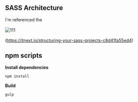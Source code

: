 ## SASS Architecture
I'm referenced the <br><br>
![111](https://user-images.githubusercontent.com/65330249/119802842-deeb9200-bf19-11eb-807a-a6e81b90040a.png)
<br><br>
(https://itnext.io/structuring-your-sass-projects-c8d41fa55ed4)
## npm scripts

**Install dependencies**

```zsh
npm install
```

**Build**

```zsh
gulp
```
